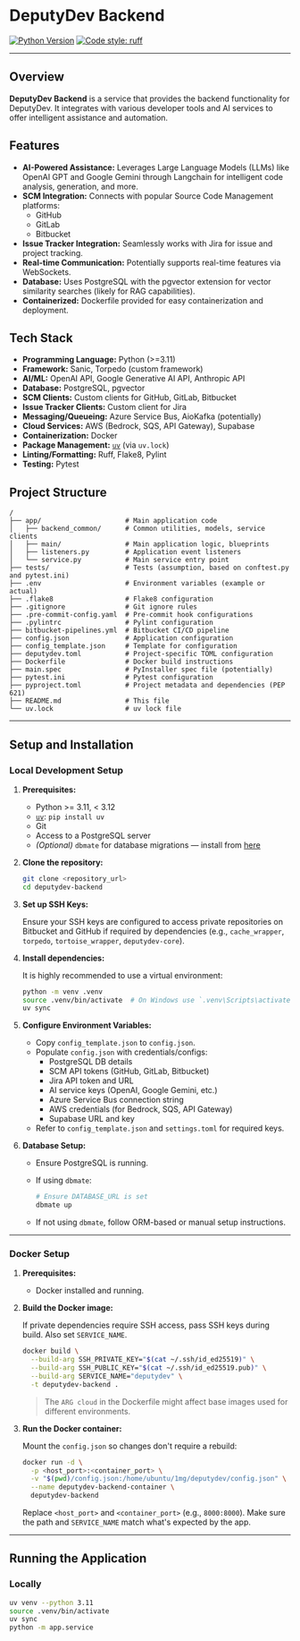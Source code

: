 # DeputyDev Backend

[![Python Version](https://img.shields.io/badge/python-3.11+-blue.svg)](https://www.python.org/downloads/)
[![Code style: ruff](https://img.shields.io/endpoint?url=https://raw.githubusercontent.com/astral-sh/ruff/main/assets/badge/v2.json)](https://github.com/astral-sh/ruff)

---

## Overview

**DeputyDev Backend** is a service that provides the backend functionality for DeputyDev. It integrates with various developer tools and AI services to offer intelligent assistance and automation.

## Features

- **AI-Powered Assistance:** Leverages Large Language Models (LLMs) like OpenAI GPT and Google Gemini through Langchain for intelligent code analysis, generation, and more.
- **SCM Integration:** Connects with popular Source Code Management platforms:
  - GitHub
  - GitLab
  - Bitbucket
- **Issue Tracker Integration:** Seamlessly works with Jira for issue and project tracking.
- **Real-time Communication:** Potentially supports real-time features via WebSockets.
- **Database:** Uses PostgreSQL with the pgvector extension for vector similarity searches (likely for RAG capabilities).
- **Containerized:** Dockerfile provided for easy containerization and deployment.

## Tech Stack

- **Programming Language:** Python (>=3.11)
- **Framework:** Sanic, Torpedo (custom framework)
- **AI/ML:** OpenAI API, Google Generative AI API, Anthropic API
- **Database:** PostgreSQL, pgvector
- **SCM Clients:** Custom clients for GitHub, GitLab, Bitbucket
- **Issue Tracker Clients:** Custom client for Jira
- **Messaging/Queueing:** Azure Service Bus, AioKafka (potentially)
- **Cloud Services:** AWS (Bedrock, SQS, API Gateway), Supabase
- **Containerization:** Docker
- **Package Management:** [`uv`](https://github.com/astral-sh/uv) (via `uv.lock`)
- **Linting/Formatting:** Ruff, Flake8, Pylint
- **Testing:** Pytest

## Project Structure

```
/
├── app/                     # Main application code
│   ├── backend_common/      # Common utilities, models, service clients
│   ├── main/                # Main application logic, blueprints
│   ├── listeners.py         # Application event listeners
│   └── service.py           # Main service entry point
├── tests/                   # Tests (assumption, based on conftest.py and pytest.ini)
├── .env                     # Environment variables (example or actual)
├── .flake8                  # Flake8 configuration
├── .gitignore               # Git ignore rules
├── .pre-commit-config.yaml  # Pre-commit hook configurations
├── .pylintrc                # Pylint configuration
├── bitbucket-pipelines.yml  # Bitbucket CI/CD pipeline
├── config.json              # Application configuration
├── config_template.json     # Template for configuration
├── deputydev.toml           # Project-specific TOML configuration
├── Dockerfile               # Docker build instructions
├── main.spec                # PyInstaller spec file (potentially)
├── pytest.ini               # Pytest configuration
├── pyproject.toml           # Project metadata and dependencies (PEP 621)
├── README.md                # This file
└── uv.lock                  # uv lock file
```

---

## Setup and Installation

### Local Development Setup

1. **Prerequisites:**
    - Python >= 3.11, < 3.12
    - [`uv`](https://github.com/astral-sh/uv): `pip install uv`
    - Git
    - Access to a PostgreSQL server
    - *(Optional)* `dbmate` for database migrations — install from [here](https://github.com/amacneil/dbmate/releases)

2. **Clone the repository:**

    ```bash
    git clone <repository_url>
    cd deputydev-backend
    ```

3. **Set up SSH Keys:**

    Ensure your SSH keys are configured to access private repositories on Bitbucket and GitHub if required by dependencies (e.g., `cache_wrapper`, `torpedo`, `tortoise_wrapper`, `deputydev-core`).

4. **Install dependencies:**

    It is highly recommended to use a virtual environment:

    ```bash
    python -m venv .venv
    source .venv/bin/activate  # On Windows use `.venv\Scripts\activate`
    uv sync
    ```

5. **Configure Environment Variables:**

    - Copy `config_template.json` to `config.json`.
    - Populate `config.json` with credentials/configs:
      - PostgreSQL DB details
      - SCM API tokens (GitHub, GitLab, Bitbucket)
      - Jira API token and URL
      - AI service keys (OpenAI, Google Gemini, etc.)
      - Azure Service Bus connection string
      - AWS credentials (for Bedrock, SQS, API Gateway)
      - Supabase URL and key
    - Refer to `config_template.json` and `settings.toml` for required keys.

6. **Database Setup:**

    - Ensure PostgreSQL is running.
    - If using `dbmate`:

        ```bash
        # Ensure DATABASE_URL is set
        dbmate up
        ```

    - If not using `dbmate`, follow ORM-based or manual setup instructions.

---

### Docker Setup

1. **Prerequisites:**
    - Docker installed and running.

2. **Build the Docker image:**

    If private dependencies require SSH access, pass SSH keys during build. Also set `SERVICE_NAME`.

    ```bash
    docker build \
      --build-arg SSH_PRIVATE_KEY="$(cat ~/.ssh/id_ed25519)" \
      --build-arg SSH_PUBLIC_KEY="$(cat ~/.ssh/id_ed25519.pub)" \
      --build-arg SERVICE_NAME="deputydev" \
      -t deputydev-backend .
    ```

    > The `ARG cloud` in the Dockerfile might affect base images used for different environments.

3. **Run the Docker container:**

    Mount the `config.json` so changes don't require a rebuild:

    ```bash
    docker run -d \
      -p <host_port>:<container_port> \
      -v "$(pwd)/config.json:/home/ubuntu/1mg/deputydev/config.json" \
      --name deputydev-backend-container \
      deputydev-backend
    ```

    Replace `<host_port>` and `<container_port>` (e.g., `8000:8000`). Make sure the path and `SERVICE_NAME` match what's expected by the app.

---

## Running the Application

### Locally

```bash
uv venv --python 3.11
source .venv/bin/activate
uv sync
python -m app.service
```
